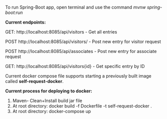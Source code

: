 To run Spring-Boot app, open terminal and use the command *mvnw spring-boot:run*


**Current endpoints:**


GET: http://localhost:8085/api/visitors -  Get all entries

POST http://localhost:8085/api/visitors/ - Post new entry for visitor request

POST http://localhost:8085/api/associates - Post new entry for associate request

GET: http://localhost:8085/api/visitors{id} - Get specific entry by ID

Current docker compose file supports starting a previously built image called **self-request-docker**. 

**Current process for deploying to docker:**

1. Maven- Clean+Install build jar file
2. At root directory: docker build -f Dockerfile -t self-request-docker .
3. At root directory: docker-compose up
